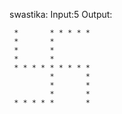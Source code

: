 
swastika:
Input:5
Output:

```
 *       * * * * *
 *       *        
 *       *        
 *       *        
 * * * * * * * * *
         *       *
         *       *
         *       *
 * * * * *       *
```
